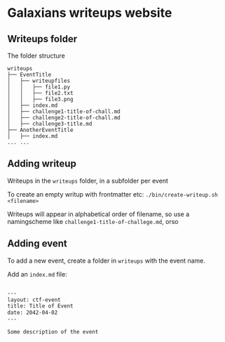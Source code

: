# Galaxians writeups website

## Writeups folder

The folder structure
```
writeups
├── EventTitle
│   ├── writeupfiles
│   │   ├── file1.py
│   │   ├── file2.txt
│   │   ├── file3.png
│   ├── index.md
│   ├── challenge1-title-of-chall.md
│   ├── challenge2-title-of-chall.md
│   ├── challenge3-title.md
├── AnotherEventTitle
│   ├── index.md
... ...
```

## Adding writeup
Writeups in the `writeups` folder, in a subfolder per event

To create an empty writup with frontmatter etc: `./bin/create-writeup.sh <filename>`

Writeups will appear in alphabetical order of filename, so use a namingscheme like `challenge1-title-of-challege.md`, orso

## Adding event
To add a new event, create a folder in `writeups` with the event name.

Add an `index.md` file:

```markdown

---
layout: ctf-event
title: Title of Event
date: 2042-04-02
---

Some description of the event

```


